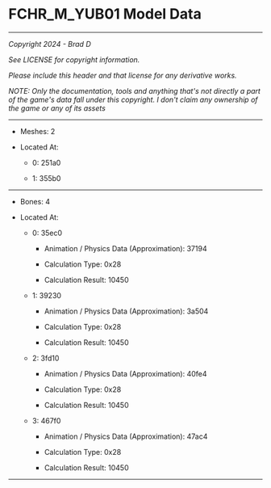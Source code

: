 # FCHR_M_YUB01 Model Data

---

*Copyright 2024 - Brad D*

*See LICENSE for copyright information.*

*Please include this header and that license for any derivative works.*

*NOTE: Only the documentation, tools and anything that's not directly a part of the game's data fall under this copyright. I don't claim any ownership of the game or any of its assets*

---

* Meshes: 2

* Located At:

  * 0: 251a0

  * 1: 355b0

---

* Bones: 4

* Located At:

  * 0: 35ec0

    * Animation / Physics Data (Approximation): 37194

    * Calculation Type: 0x28

    * Calculation Result: 10450

  * 1: 39230

    * Animation / Physics Data (Approximation): 3a504

    * Calculation Type: 0x28

    * Calculation Result: 10450

  * 2: 3fd10

    * Animation / Physics Data (Approximation): 40fe4

    * Calculation Type: 0x28

    * Calculation Result: 10450

  * 3: 467f0

    * Animation / Physics Data (Approximation): 47ac4

    * Calculation Type: 0x28

    * Calculation Result: 10450

---

